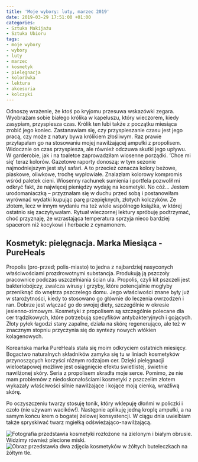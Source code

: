 ```yaml
---
title: 'Moje wybory: luty, marzec 2019'
date: 2019-03-29 17:51:00 +01:00
categories:
- Sztuka Makijażu
- Sztuka Ubioru
tags:
- moje wybory
- wybory
- luty
- marzec
- kosmetyk
- pielęgnacja
- kolorówka
- lektura
- akcesoria
- kolczyki
---
```


Odnoszę wrażenie, że ktoś po kryjomu przesuwa wskazówki zegara. Wyobrażam sobie białego królika w kapeluszu, który wieczorem, kiedy zasypiam, przyspiesza czas. Królik ten lubi także z początku miesiąca zrobić jego koniec. Zastanawiam się, czy przyspieszanie czasu jest jego pracą, czy może z natury bywa królikiem złośliwym. Raz prawie przyłapałam go na stosowaniu mojej nawilżającej ampułki z propolisem. Widocznie on czas przyspiesza, ale również odczuwa skutki jego upływu. W garderobie, jak i na toaletce zaprowadziłam wiosenne porządki. ‘Chce mi się’ teraz kolorów. Gazetowe raporty donoszą: w tym sezonie najmodniejszym jest styl safari. A to przecież oznacza kolory beżowe, piaskowe, oliwkowe, trochę wypłowiałe. Znalazłam kolorowy kompromis wśród paletek cieni. Wiosenny rachunek sumienia i portfela pozwolił mi odkryć fakt, że najwięcej pieniędzy wydaję na kosmetyki. No cóż… Jestem urodomaniaczką – przyznałam się w duchu przed sobą i postanowiłam wyrównać wydatki kupując parę przepięknych, złotych kolczyków. Ze złotem, lecz w innym wydaniu ma też wiele wspólnego książka, w której ostatnio się zaczytywałam. Rytuał wieczornej lektury spróbuję podtrzymać, choć przyznaję, że wzrastająca temperatura sprzyja nieco bardziej spacerom niż kocykowi i herbacie z cynamonem. 

## Kosmetyk: pielęgnacja. Marka Miesiąca - PureHeals

Propolis (pro-przed; polis-miasto) to jedna z najbardziej nasyconych właściwościami prozdrowotnymi substancja. Produkują ją pszczoły pracownice podczas uszczelniania ścian ula. Propolis, czyli kit pszczeli jest bakteriobójczy, zwalcza wirusy i grzyby, które potencjalnie mogłyby przeniknąć do wnętrza pszczelego domu. Jego właściwości znane były już w starożytności, kiedy to stosowano go głównie do leczenia owrzodzeń i ran. Dobrze jest włączać go do swojej diety, szczególnie w okresie jesienno-zimowym. Kosmetyki z propolisem są szczególnie polecane dla cer trądzikowych, które potrzebują specyfików antybakteryjnych i gojących. Złoty pyłek łagodzi stany zapalne, działa na skórę regenerująco, ale też w znacznym stopniu przyczynia się do syntezy nowych włókien kolagenowych. 

Koreańska marka PureHeals stała się moim odkryciem ostatnich miesięcy. Bogactwo naturalnych składników zamyka się tu w liniach kosmetyków przynoszących korzyści różnym rodzajom cer. Dzięki pielęgnacji wieloetapowej możliwe jest osiągnięcie efektu świetlistej, świetnie nawilżonej skóry. Seria z propolisem skradła moje serce. Pomimo, że nie mam problemów z niedoskonałościami kosmetyki z pszczelim złotem wykazały właściwości silnie nawilżające i kojące moją cienką, wrażliwą skórę. 

Po oczyszczeniu twarzy stosuję tonik, który wklepuję dłońmi w policzki i czoło (nie używam wacików!). Następnie aplikuję jedną kroplę ampułki, a na samym końcu krem o bogatej żelowej konsystencji. W ciągu dnia uwielbiam także spryskiwać twarz mgiełką odświeżająco-nawilżającą.

![Fotografia przedstawia kosmetyki rozłożone na zielonym i białym obrusie. Widzimy również plecione miski.](https://d324imu86q1bqn.cloudfront.net/uploads/asset/attachment/9272331/ello-optimized-b85d2f76.jpg)
![Obraz przedstawia dwa zdjęcia kosmetyków w żółtych buteleczkach na żółtym tle.](https://d324imu86q1bqn.cloudfront.net/uploads/asset/attachment/9272336/ello-optimized-d18d04fd.jpg)